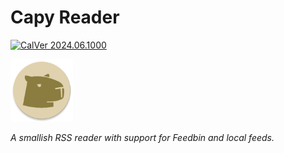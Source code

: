 # Capy Reader

[![CalVer 2024.06.1000][img_version]][url_version]

<img src="./site/capy.png" width="100px">

_A smallish RSS reader with support for Feedbin and local feeds._

[img_version]: https://img.shields.io/static/v1.svg?label=CalVer&message=2024.06.1000&color=blue
[url_version]: https://github.com/jocmp/capyreader

<a href="https://mastodon.social/@capyreader" rel="me" />
